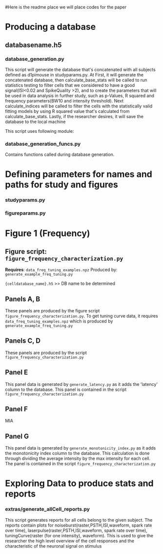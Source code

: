 #Here is the readme place we will place codes for the paper

# Producing a database

## databasename.h5
### database_generation.py
This script will generate the database that's concatenated with all subjects defined as d1pimouse in studyparams.py. At First, it will generate the concatenated database, then calculate_base_stats will be called to run statistics testing to filter cells that we considered to have a good signal(ISI<0.02 and SpikeQuality >2), and to create the parameters that will be used in data analysis in further study, such as p-Values, R squared and frequency parameters(BW10 and intensity threshold). Next calculate_indices will be called to filter the cells with the statistically valid fitting models by using R squared value that's calculated from calculate_base_stats. Lastly, if the researcher desires, it will save the database to the local machine

This script uses following module:
### database_generation_funcs.py
Contains functions called during database generation.

# Defining parameters for names and paths for study and figures
### studyparams.py
### figureparams.py

# Figure 1 (Frequency)
## Figure script: `figure_frequency_characterization.py`
**Requires**:
`data_freq_tuning_examples.npz`
Produced by:
`generate_example_freq_tuning.py`

`{celldatabase_name}.h5` >> DB name to be determined

## Panels A, B
These panels are produced by the figure script `figure_frequency_characterization.py`.
To get tuning curve data, it requires `data_freq_tuning_examples.npz` which is produced by `generate_example_freq_tuning.py`

## Panels C, D
These panels are produced by the script `figure_frequency_characterization.py`

## Panel E
This panel data is generated by `generate_latency.py` as it adds the 'latency' column to the database. This panel is contained in the script `figure_frequency_characterization.py`

## Panel F
MIA

## Panel G
This panel data is generated by `generate_monotonicity_index.py` as it adds the monotonicity index column to the database. This calculation is done through dividing the average intensity by the max intensity for each cell. The panel is contained in the script `figure_frequency_characterization.py`

# Exploring Data to produce stats and reports
### extras/generate_allCell_reports.py
This script generates reports for all cells belong to the given subject. The reports contain plots for noiseburst(raster,PSTH,ISI,waveform, spark rate over time), laserpulse(raster,PSTH,ISI,waveform, spark rate over time), tuningCurve(raster (for one intensity), waveform). This is used to give the researcher the high level overview of the cell responses and the characteristic of the neuronal signal on stimulus
